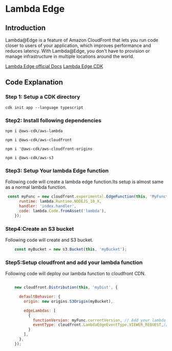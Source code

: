 # Lambda Edge

## Introduction 
Lambda@Edge is a feature of Amazon CloudFront that lets you run code closer to users of your application, which improves performance and reduces latency. With Lambda@Edge, you don't have to provision or manage infrastructure in multiple locations around the world.

[Lambda Edge official Docs](https://aws.amazon.com/lambda/edge/)
[Lambda Edge CDK](https://docs.aws.amazon.com/cdk/api/latest/docs/aws-cloudfront-readme.html#lambdaedge)

## Code Explanation
### Step 1: Setup a CDK directory
`cdk init app --language typescript`

### Step2: Install following dependencies

`npm i @aws-cdk/aws-lambda`

`npm i @aws-cdk/aws-cloudfront`

`npm i '@aws-cdk/aws-cloudfront-origins`

`npm i @aws-cdk/aws-s3`

### Step3: Setup Your lambda Edge function
Following code will create a lambda edge function.Its setup is almost same as a normal lambda function.
```javascript
 const myFunc = new cloudfront.experimental.EdgeFunction(this, 'MyFunction', {
      runtime: lambda.Runtime.NODEJS_10_X,
      handler: 'index.handler',
      code: lambda.Code.fromAsset('lambda'),
    });
```
### Step4:Create an S3 bucket
Following code will create and S3 bucket.
```javascript
    const myBucket = new s3.Bucket(this, 'myBucket');
```
### Step5:Setup cloudfront and add your lambda function
Following code will deploy our lambda function to cloudfront CDN.
```javascript

    new cloudfront.Distribution(this, 'myDist', {

      defaultBehavior: {
        origin: new origins.S3Origin(myBucket),

        edgeLambdas: [
          {
            functionVersion: myFunc.currentVersion, // Add your lambda function version here.This is the version of the Lambda function that will be invoked.
            eventType: cloudfront.LambdaEdgeEventType.VIEWER_REQUEST,// Add your lambda edge event type here.This is the type of event in response to which should the function be invoked.
          }
        ],
      },
    });
```    


